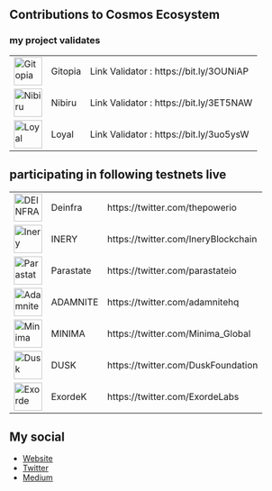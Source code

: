 ## Contributions to Cosmos Ecosystem
### my project validates
<table>
  <tr>
    <td><img width="50" src="https://pbs.twimg.com/profile_images/1440291565302284304/0r9YJOJW_400x400.png" alt="Gitopia"></td>
    <td>Gitopia</td>
    <td>Link Validator : https://bit.ly/3OUNiAP</td>
   </tr>
   <tr>
    <td><img width="50" src="https://pbs.twimg.com/profile_images/1556857504394526721/OyWtRrNP_400x400.jpg" alt="Nibiru"></td>
    <td>Nibiru</td>
    <td>Link Validator : https://bit.ly/3ET5NAW</td>
   </tr>
   <tr>
    <td><img width="50" src="https://pbs.twimg.com/profile_images/1587876476166328324/qIdvDEqz_400x400.jpg" alt="Loyal"></td>
    <td>Loyal</td>
    <td>Link Validator : https://bit.ly/3uo5ysW</td>
   </tr>
</table>

## participating in following testnets live
<table>
  <tr>
    <td><img width="50" src="https://res.cloudinary.com/crunchbase-production/image/upload/c_lpad,h_170,w_170,f_auto,b_white,q_auto:eco,dpr_1/r2iykwnuyvhxsusfphy2" alt="DEINFRA"></td>
    <td>Deinfra</td>
    <td>https://twitter.com/thepowerio</td>
  </tr>
  <tr>
    <td><img width="50" src="https://media-exp1.licdn.com/dms/image/C4E0BAQEGyxTVEOmxVw/company-logo_200_200/0/1637483313313?e=2147483647&v=beta&t=xQokldPhblxsOdrBtv5mlIjR874oeMYRBdrmg7OVe3E" alt="Inery"></td>
    <td>INERY</td>
    <td>https://twitter.com/IneryBlockchain</td>
  </tr>
  <tr>
    <td><img width="50" src="https://user-images.githubusercontent.com/38981255/184852284-08b36261-236b-4027-bdc3-487858eb09c7.png" alt="Parastate"></td>
    <td>Parastate</td>
    <td>https://twitter.com/parastateio</td>
  </tr>
  <tr>
    <td><img width="50" src="https://pbs.twimg.com/profile_images/1577353118597222400/sgCyvge-_400x400.jpg" alt="Adamnite"></td>
    <td>ADAMNITE</td>
    <td>https://twitter.com/adamnitehq</td>
  </tr>
  <tr>
    <td><img width="50" src="https://pbs.twimg.com/profile_images/1413009918408331269/mtEQXplO_400x400.jpg" alt="Minima"></td>
    <td>MINIMA</td>
    <td>https://twitter.com/Minima_Global</td>
  </tr>
  <tr>
    <td><img width="50" src="https://pbs.twimg.com/profile_images/1478417079355203587/ojOAFXif_400x400.jpg" alt="Dusk"></td>
    <td>DUSK</td>
    <td>https://twitter.com/DuskFoundation</td>
  </tr>
  <tr>
    <td><img width="50" src="https://pbs.twimg.com/profile_images/1486712389777068043/tXqjiR3t_400x400.jpg" alt="Exorde"></td>
    <td>ExordeK</td>
    <td>https://twitter.com/ExordeLabs</td>
  </tr>
<table>


## My social
- [Website](https://0xrevo.my.id)
- [Twitter](https://twitter.com/0xRevo)
- [Medium](https://medium.com/@0xRevo)
